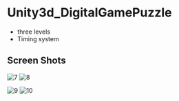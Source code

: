# Unity3d_DigitalGamePuzzle

* three levels
* Timing system

## Screen Shots

![7](https://user-images.githubusercontent.com/42737061/46080554-d07ad480-c1cc-11e8-93cd-585a4d3e7a00.PNG) ![8](https://user-images.githubusercontent.com/42737061/46080555-d07ad480-c1cc-11e8-8e69-90b640e825b4.PNG)

![9](https://user-images.githubusercontent.com/42737061/46080553-d07ad480-c1cc-11e8-8e02-e02e32fa0ce9.PNG) ![10](https://user-images.githubusercontent.com/42737061/46080561-d53f8880-c1cc-11e8-8d26-28a101c2cf7c.PNG)
